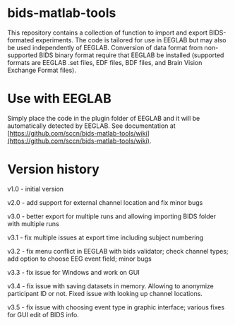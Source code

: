 # bids-matlab-tools

This repository contains a collection of function to import and export BIDS-formated experiments. The code is tailored for use in EEGLAB but may also be used independently of EEGLAB. Conversion of data format from non-supported BIDS binary format require that EEGLAB be installed (supported formats are EEGLAB .set files, EDF files, BDF files, and Brain Vision Exchange Format files).

# Use with EEGLAB

Simply place the code in the plugin folder of EEGLAB and it will be automatically detected by EEGLAB. See documentation at [https://github.com/sccn/bids-matlab-tools/wiki](https://github.com/sccn/bids-matlab-tools/wiki).

# Version history

v1.0 - initial version

v2.0 - add support for external channel location and fix minor bugs

v3.0 - better export for multiple runs and allowing importing BIDS folder with multiple runs

v3.1 - fix multiple issues at export time including subject numbering

v3.2 - fix menu conflict in EEGLAB with bids validator; check channel types; add option to choose EEG event field; minor bugs

v3.3 - fix issue for Windows and work on GUI

v3.4 - fix issue with saving datasets in memory. Allowing to anonymize participant ID or not. Fixed issue with looking up channel locations.

v3.5 - fix issue with choosing event type in graphic interface; various fixes for GUI edit of BIDS info.

